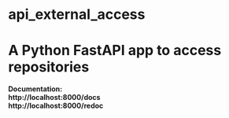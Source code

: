 # api_external_access
 <h1>A Python FastAPI app to access repositories</h1>

 <b>Documentation:
<br> http://localhost:8000/docs
 <br>http://localhost:8000/redoc
